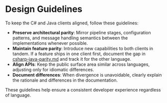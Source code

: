 # Design Guidelines

To keep the C# and Java clients aligned, follow these guidelines:

- **Preserve architectural parity**: Mirror pipeline stages, configuration patterns, and message handling semantics between the implementations whenever possible.
- **Maintain feature parity**: Introduce new capabilities to both clients in tandem. If a feature ships in one client first, document the gap in [csharp-java-parity.md](csharp-java-parity.md) and track it for the other language.
- **Align APIs**: Keep the public surface area similar across languages, adjusting only for idiomatic differences.
- **Document differences**: When divergence is unavoidable, clearly explain the rationale and differences in the documentation.

These guidelines help ensure a consistent developer experience regardless of language.
